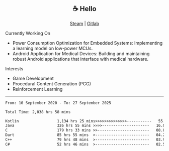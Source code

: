 <h2 align="center"> ☕ Hello </h2>

<p align="center">
  <a href="https://steamcommunity.com/id/Niforances/">Steam</a> |
  <a href="https://gitlab.com/niforances">Gitlab</a>
</p>

Currently Working On
- Power Consumption Optimization for Embedded Systems: Implementing a learning model on low-power MCUs.
- Android Application for Medical Devices: Building and maintaining robust Android applications that interface with medical hardware.

Interests
- Game Development
- Procedural Content Generation (PCG)
- Reinforcement Learning

------

<!--START_SECTION:waka-->

```txt
From: 10 September 2020 - To: 27 September 2025

Total Time: 2,038 hrs 58 mins

Kotlin                 1,134 hrs 25 mins>>>>>>>>>>>>>>-----------   55.64 %
Java                   326 hrs 55 mins >>>>---------------------   16.03 %
C                      179 hrs 33 mins >>-----------------------   08.81 %
Dart                   85 hrs 55 mins  >------------------------   04.21 %
C++                    79 hrs 48 mins  >------------------------   03.91 %
C#                     52 hrs 46 mins  >------------------------   02.59 %
```

<!--END_SECTION:waka-->
